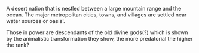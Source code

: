 A desert nation that is nestled between a large mountain range and the ocean. The major metropolitan cities, towns, and villages are settled near water sources or oasis'.

Those in power are descendants of the old divine gods(?) which is shown by the animalistic transformation they show, the more predatorial the higher the rank?


